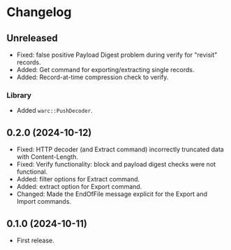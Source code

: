 # Changelog

## Unreleased

* Fixed: false positive Payload Digest problem during verify for "revisit" records.
* Added: Get command for exporting/extracting single records.
* Added: Record-at-time compression check to verify.

### Library

* Added `warc::PushDecoder`.

## 0.2.0 (2024-10-12)

* Fixed: HTTP decoder (and Extract command) incorrectly truncated data with Content-Length.
* Fixed: Verify functionality: block and payload digest checks were not functional.
* Added: filter options for Extract command.
* Added: extract option for Export command.
* Changed: Made the EndOfFile message explicit for the Export and Import commands.

## 0.1.0 (2024-10-11)

* First release.
